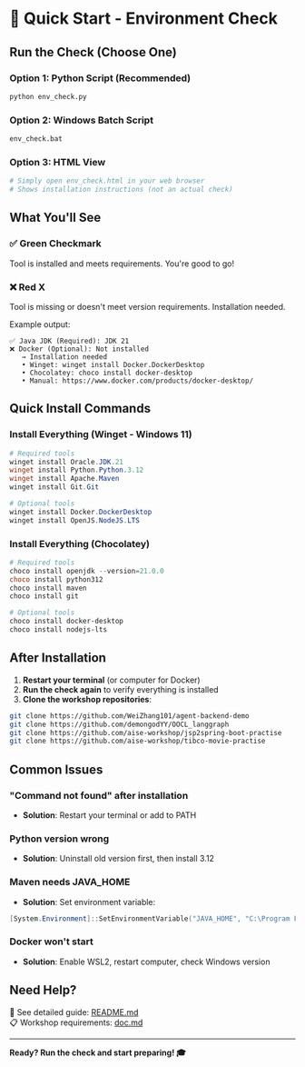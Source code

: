 # 🚀 Quick Start - Environment Check

## Run the Check (Choose One)

### Option 1: Python Script (Recommended)
```bash
python env_check.py
```

### Option 2: Windows Batch Script
```bash
env_check.bat
```

### Option 3: HTML View
```bash
# Simply open env_check.html in your web browser
# Shows installation instructions (not an actual check)
```

## What You'll See

### ✅ Green Checkmark
Tool is installed and meets requirements. You're good to go!

### ❌ Red X
Tool is missing or doesn't meet version requirements. Installation needed.

Example output:
```
✅ Java JDK (Required): JDK 21
❌ Docker (Optional): Not installed
   → Installation needed
   • Winget: winget install Docker.DockerDesktop
   • Chocolatey: choco install docker-desktop
   • Manual: https://www.docker.com/products/docker-desktop/
```

## Quick Install Commands

### Install Everything (Winget - Windows 11)
```powershell
# Required tools
winget install Oracle.JDK.21
winget install Python.Python.3.12
winget install Apache.Maven
winget install Git.Git

# Optional tools
winget install Docker.DockerDesktop
winget install OpenJS.NodeJS.LTS
```

### Install Everything (Chocolatey)
```powershell
# Required tools
choco install openjdk --version=21.0.0
choco install python312
choco install maven
choco install git

# Optional tools
choco install docker-desktop
choco install nodejs-lts
```

## After Installation

1. **Restart your terminal** (or computer for Docker)
2. **Run the check again** to verify everything is installed
3. **Clone the workshop repositories**:
```bash
git clone https://github.com/WeiZhang101/agent-backend-demo
git clone https://github.com/demongodYY/OOCL_langgraph
git clone https://github.com/aise-workshop/jsp2spring-boot-practise
git clone https://github.com/aise-workshop/tibco-movie-practise
```

## Common Issues

### "Command not found" after installation
- **Solution**: Restart your terminal or add to PATH

### Python version wrong
- **Solution**: Uninstall old version first, then install 3.12

### Maven needs JAVA_HOME
- **Solution**: Set environment variable:
```powershell
[System.Environment]::SetEnvironmentVariable("JAVA_HOME", "C:\Program Files\Java\jdk-21", "Machine")
```

### Docker won't start
- **Solution**: Enable WSL2, restart computer, check Windows version

## Need Help?

📖 See detailed guide: [README.md](README.md)  
📋 Workshop requirements: [doc.md](doc.md)  

---

**Ready? Run the check and start preparing! 🎓**

